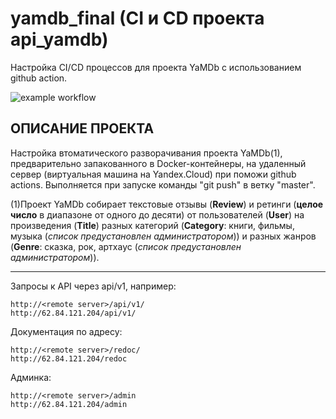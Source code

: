 # yamdb_final (CI и CD проекта api_yamdb)
Настройка CI/CD процессов для проекта YaMDb с использованием github action.

![example workflow](https://github.com/mariiabulatova/yamdb_final/actions/workflows/yamdb_workflow.yml/badge.svg)

## ОПИСАНИЕ ПРОЕКТА
Настройка втоматического разворачивания проекта YaMDb(1), предварительно запакованного в Docker-контейнеры, на удаленный сервер (виртуальная машина на Yandex.Cloud) при поможи github actions. Выполняется при запуске команды "git push" в ветку "master".

(1)Проект YaMDb собирает текстовые отзывы (**Review**) и ретинги (**целое число** в диапазоне от одного до десяти)
от пользователей (**User**)
на произведения (**Title**)
разных категорий (**Category**: книги, фильмы, музыка
(*список предустановлен администратором*))
и разных жанров (**Genre**: сказка, рок, артхаус
(*список предустановлен администратором*)).

___
Запросы к API через api/v1, например:
```
http://<remote server>/api/v1/
http://62.84.121.204/api/v1/
```
Документация по адресу:
```
http://<remote server>/redoc/
http://62.84.121.204/redoc
```
Админка:
```
http://<remote server>/admin
http://62.84.121.204/admin
```
